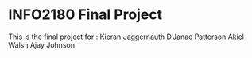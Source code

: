 # INFO2180 Final Project

This is the final project for :
Kieran Jaggernauth
D'Janae Patterson 
Akiel Walsh 
Ajay Johnson

